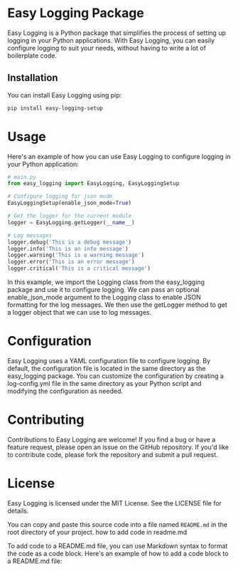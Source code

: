 # Easy Logging Package

Easy Logging is a Python package that simplifies the process of setting up logging in your Python applications. With Easy Logging, you can easily configure logging to suit your needs, without having to write a lot of boilerplate code.

## Installation

You can install Easy Logging using pip:

```bash
pip install easy-logging-setup
```

# Usage
Here's an example of how you can use Easy Logging to configure logging in your Python application:

```python
# main.py
from easy_logging import EasyLogging, EasyLoggingSetup

# Configure logging for json mode 
EasyLoggingSetup(enable_json_mode=True)

# Get the logger for the current module
logger = EasyLogging.getLogger(__name__)

# Log messages
logger.debug('This is a debug message')
logger.info('This is an info message')
logger.warning('This is a warning message')
logger.error('This is an error message')
logger.critical('This is a critical message')
``` 

In this example, we import the Logging class from the easy_logging package and use it to configure logging. We can pass an optional enable_json_mode argument to the Logging class to enable JSON formatting for the log messages. We then use the getLogger method to get a logger object that we can use to log messages.

# Configuration
Easy Logging uses a YAML configuration file to configure logging. By default, the configuration file is located in the same directory as the easy_logging package. You can customize the configuration by creating a log-config.yml file in the same directory as your Python script and modifying the configuration as needed.

# Contributing
Contributions to Easy Logging are welcome! If you find a bug or have a feature request, please open an issue on the GitHub repository. If you'd like to contribute code, please fork the repository and submit a pull request.

# License
Easy Logging is licensed under the MIT License. See the LICENSE file for details.


You can copy and paste this source code into a file named `README.md` in the root directory of your project.
how to add code in readme.md

To add code to a README.md file, you can use Markdown syntax to format the code as a code block. Here's an example of how to add a code block to a README.md file: